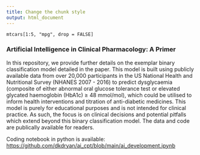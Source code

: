 ```yaml
---
title: Change the chunk style
output: html_document
---
```


```{r df-drop-ok, class.source="bg-success"}
mtcars[1:5, "mpg", drop = FALSE]
```

### Artificial Intelligence in Clinical Pharmacology: A Primer 

In this repository, we provide further details on the exemplar binary classification model detailed in the paper. This model is built using publicly available data from over 20,000 participants in the US National Health and Nutritional Survey (NHANES 2007 - 2016) to predict dysglycaemia (composite of either abnormal oral glucose tolerance test or elevated glycated haemoglobin (HbA1c)  ≥ 48 mmol/mol), which could be utilised to inform health interventions and titration of anti-diabetic medicines. This model is purely for educational purposes and is not intended for clinical practice. As such, the focus is on clinical decisions and potential pitfalls which extend beyond this binary classification model. The data and code are publically available for readers. 

Coding notebook in python is available: https://github.com/dkdryan/ai_cpt/blob/main/ai_development.ipynb

